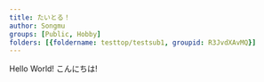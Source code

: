 ```yaml
---
title: たいとる！
author: Songmu
groups: [Public, Hobby]
folders: [{foldername: testtop/testsub1, groupid: R3JvdXAvMQ}]
---
```


Hello World!
こんにちは!
